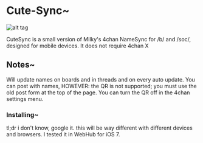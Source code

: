 # Cute-Sync~

![alt tag](https://raw.github.com/team-kittens/Cute-Sync/master/cap.png)

CuteSync is a small version of Milky's 4chan NameSync for /b/ and /soc/, designed for mobile devices.
It does not require 4chan X

## Notes~

Will update names on boards and in threads and on every auto update.
You can post with names, HOWEVER: the QR is not supported; you must use the old post form at the top of the page.
You can turn the QR off in the 4chan settings menu.

### Installing~

tl;dr i don't know, google it.
this will be way different with different devices and browsers.
I tested it in WebHub for iOS 7.

